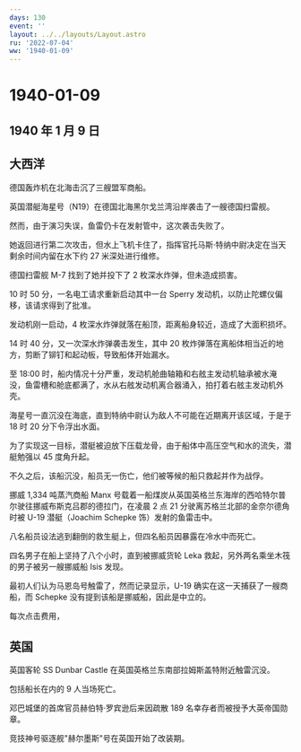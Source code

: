 ```yaml
---
days: 130
event: ''
layout: ../../layouts/Layout.astro
ru: '2022-07-04'
ww: '1940-01-09'
---
```


# 1940-01-09

## 1940 年 1 月 9 日

## 大西洋

德国轰炸机在北海击沉了三艘盟军商船。

英国潜艇海星号（N19）在德国北海黑尔戈兰湾沿岸袭击了一艘德国扫雷舰。

然而，由于演习失误，鱼雷仍卡在发射管中，这次袭击失败了。

她返回进行第二次攻击，但水上飞机卡住了，指挥官托马斯·特纳中尉决定在当天剩余时间内留在水下约
27 米深处进行维修。

德国扫雷舰 M-7 找到了她并投下了 2 枚深水炸弹，但未造成损害。

10 时 50 分，一名电工请求重新启动其中一台 Sperry
发动机，以防止陀螺仪偏移，该请求得到了批准。

发动机刚一启动，4 枚深水炸弹就落在船顶，距离船身较近，造成了大面积损坏。

14 时 40 分，又一次深水炸弹袭击发生，其中 20
枚炸弹落在离船体相当近的地方，剪断了铆钉和起动板，导致船体开始漏水。

至 18:00
时，船内情况十分严重，发动机舱曲轴箱和右舷主发动机轴承被水淹没，鱼雷槽和舱底都满了，水从右舷发动机离合器涌入，拍打着右舷主发动机外壳。

海星号一直沉没在海底，直到特纳中尉认为敌人不可能在近期离开该区域，于是于
18 时 20 分下令浮出水面。

为了实现这一目标，潜艇被迫放下压载龙骨，由于船体中高压空气和水的流失，潜艇勉强以
45 度角升起。

不久之后，该船沉没，船员无一伤亡，他们被等候的船只救起并作为战俘。

挪威 1,334 吨蒸汽商船 Manx
号载着一船煤炭从英国英格兰东海岸的西哈特尔普尔驶往挪威布斯克吕郡的德拉门，在凌晨
2 点 21 分驶离苏格兰北部的金奈尔德角时被 U-19 潜艇（Joachim Schepke
饰）发射的鱼雷击中。

八名船员设法逃到翻倒的救生艇上，但四名船员因暴露在冷水中而死亡。

四名男子在船上坚持了八个小时，直到被挪威货轮 Leka
救起，另外两名乘坐木筏的男子被另一艘挪威船 Isis 发现。

最初人们认为马恩岛号触雷了，然而记录显示，U-19
确实在这一天捕获了一艘商船，而 Schepke
没有提到该船是挪威船，因此是中立的。

每次点击费用，

## 英国

英国客轮 SS Dunbar Castle 在英国英格兰东南部拉姆斯盖特附近触雷沉没。

包括船长在内的 9 人当场死亡。

邓巴城堡的首席官员赫伯特·罗宾逊后来因疏散 189
名幸存者而被授予大英帝国勋章。

竞技神号驱逐舰"赫尔墨斯"号在英国开始了改装期。